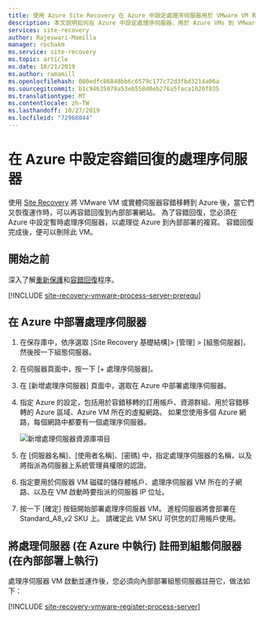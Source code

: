 ```yaml
---
title: 使用 Azure Site Recovery 在 Azure 中設定處理序伺服器用於 VMware VM 和實體伺服器的容錯回復 | Microsoft Docs
description: 本文說明如何在 Azure 中設定處理序伺服器，用於 Azure VMs 到 VMware 的容錯回復。
services: site-recovery
author: Rajeswari-Mamilla
manager: rochakm
ms.service: site-recovery
ms.topic: article
ms.date: 10/21/2019
ms.author: ramamill
ms.openlocfilehash: 080edfc86848bb6c6579c177c72d3fbd3214a06a
ms.sourcegitcommit: b1c94635078a53eb558d0eb276a5faca1020f835
ms.translationtype: MT
ms.contentlocale: zh-TW
ms.lasthandoff: 10/27/2019
ms.locfileid: "72968844"
---
```

# <a name="set-up-a-process-server-in-azure-for-failback"></a>在 Azure 中設定容錯回復的處理序伺服器

使用 [Site Recovery](site-recovery-overview.md) 將 VMware VM 或實體伺服器容錯移轉到 Azure 後，當它們又恢復運作時，可以再容錯回復到內部部署網站。 為了容錯回復，您必須在 Azure 中設定暫時處理序伺服器，以處理從 Azure 到內部部署的複寫。 容錯回復完成後，便可以刪除此 VM。

## <a name="before-you-start"></a>開始之前

深入了解[重新保護](vmware-azure-reprotect.md)和[容錯回復](vmware-azure-failback.md)程序。

[!INCLUDE [site-recovery-vmware-process-server-prerequ](../../includes/site-recovery-vmware-azure-process-server-prereq.md)]


## <a name="deploy-a-process-server-in-azure"></a>在 Azure 中部署處理序伺服器

1. 在保存庫中，依序選取 [Site Recovery 基礎結構]> [管理] > [組態伺服器]，然後按一下組態伺服器。
2. 在伺服器頁面中，按一下 [+ 處理序伺服器]。
3. 在 [新增處理序伺服器] 頁面中，選取在 Azure 中部署處理序伺服器。
4. 指定 Azure 的設定，包括用於容錯移轉的訂用帳戶、資源群組、用於容錯移轉的 Azure 區域、Azure VM 所在的虛擬網路。 如果您使用多個 Azure 網路，每個網路中都要有一個處理序伺服器。

   ![新增處理伺服器資源庫項目](./media/vmware-azure-set-up-process-server-azure/add-ps-page-1.png)

4. 在 [伺服器名稱]、[使用者名稱]、[密碼] 中，指定處理序伺服器的名稱，以及將指派為伺服器上系統管理員權限的認證。
5. 指定要用於伺服器 VM 磁碟的儲存體帳戶、處理序伺服器 VM 所在的子網路、以及在 VM 啟動時要指派的伺服器 IP 位址。
6. 按一下 [確定] 按鈕開始部署處理序伺服器 VM。 進程伺服器將會部署在 Standard_A8_v2 SKU 上。 請確定此 VM SKU 可供您的訂用帳戶使用。

>

## <a name="registering-the-process-server-running-in-azure-to-a-configuration-server-running-on-premises"></a>將處理伺服器 (在 Azure 中執行) 註冊到組態伺服器 (在內部部署上執行)

處理序伺服器 VM 啟動並運作後，您必須向內部部署組態伺服器註冊它，做法如下：

[!INCLUDE [site-recovery-vmware-register-process-server](../../includes/site-recovery-vmware-register-process-server.md)]



